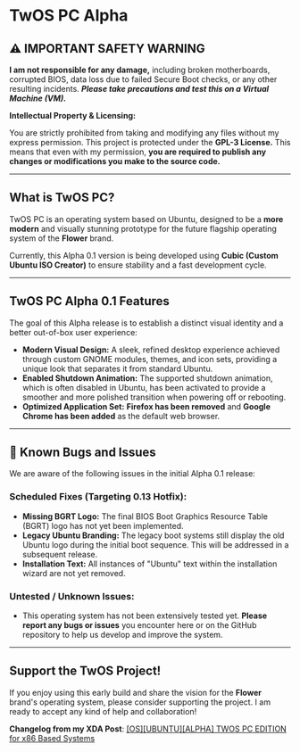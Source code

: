 # TwOS PC Alpha

## ⚠️ IMPORTANT SAFETY WARNING

**I am not responsible for any damage,** including broken motherboards, corrupted BIOS, data loss due to failed Secure Boot checks, or any other resulting incidents. ***Please take precautions and test this on a Virtual Machine (VM).***

**Intellectual Property & Licensing:**

You are strictly prohibited from taking and modifying any files without my express permission. This project is protected under the **GPL-3 License.** This means that even with my permission, **you are required to publish any changes or modifications you make to the source code.**

---

## What is TwOS PC?

TwOS PC is an operating system based on Ubuntu, designed to be a **more modern** and visually stunning prototype for the future flagship operating system of the **Flower** brand.

Currently, this Alpha 0.1 version is being developed using **Cubic (Custom Ubuntu ISO Creator)** to ensure stability and a fast development cycle.

---

## TwOS PC Alpha 0.1 Features

The goal of this Alpha release is to establish a distinct visual identity and a better out-of-box user experience:

* **Modern Visual Design:** A sleek, refined desktop experience achieved through custom GNOME modules, themes, and icon sets, providing a unique look that separates it from standard Ubuntu.
* **Enabled Shutdown Animation:** The supported shutdown animation, which is often disabled in Ubuntu, has been activated to provide a smoother and more polished transition when powering off or rebooting.
* **Optimized Application Set:** **Firefox has been removed** and **Google Chrome has been added** as the default web browser.

---

## 🐞 Known Bugs and Issues

We are aware of the following issues in the initial Alpha 0.1 release:

### Scheduled Fixes (Targeting 0.13 Hotfix):

* **Missing BGRT Logo:** The final BIOS Boot Graphics Resource Table (BGRT) logo has not yet been implemented.
* **Legacy Ubuntu Branding:** The legacy boot systems still display the old Ubuntu logo during the initial boot sequence. This will be addressed in a subsequent release.
* **Installation Text:** All instances of "Ubuntu" text within the installation wizard are not yet removed.

### Untested / Unknown Issues:

* This operating system has not been extensively tested yet. **Please report any bugs or issues** you encounter here or on the GitHub repository to help us develop and improve the system.

---

## Support the TwOS Project!

If you enjoy using this early build and share the vision for the **Flower** brand's operating system, please consider supporting the project. I am ready to accept any kind of help and collaboration!

**Changelog from my XDA Post**: [[OS][UBUNTU][ALPHA] TWOS PC EDITION for x86 Based Systems](https://xdaforums.com/t/os-ubuntu-alpha-twos-pc-edition-for-x86-based-systems.4761751/post-90307034)
